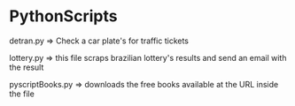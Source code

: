 # PythonScripts

detran.py => Check a car plate's for traffic tickets

lottery.py => this file scraps brazilian lottery's results and send an email
with the result

pyscriptBooks.py => downloads the free books available at the URL inside the file
